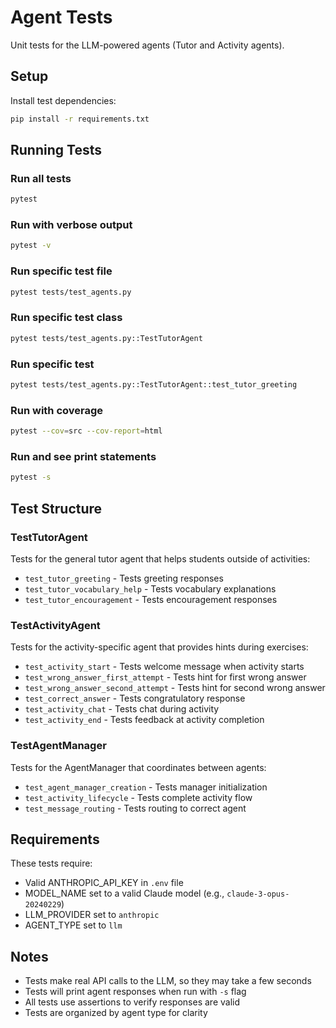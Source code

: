 # Agent Tests

Unit tests for the LLM-powered agents (Tutor and Activity agents).

## Setup

Install test dependencies:
```bash
pip install -r requirements.txt
```

## Running Tests

### Run all tests
```bash
pytest
```

### Run with verbose output
```bash
pytest -v
```

### Run specific test file
```bash
pytest tests/test_agents.py
```

### Run specific test class
```bash
pytest tests/test_agents.py::TestTutorAgent
```

### Run specific test
```bash
pytest tests/test_agents.py::TestTutorAgent::test_tutor_greeting
```

### Run with coverage
```bash
pytest --cov=src --cov-report=html
```

### Run and see print statements
```bash
pytest -s
```

## Test Structure

### TestTutorAgent
Tests for the general tutor agent that helps students outside of activities:
- `test_tutor_greeting` - Tests greeting responses
- `test_tutor_vocabulary_help` - Tests vocabulary explanations
- `test_tutor_encouragement` - Tests encouragement responses

### TestActivityAgent
Tests for the activity-specific agent that provides hints during exercises:
- `test_activity_start` - Tests welcome message when activity starts
- `test_wrong_answer_first_attempt` - Tests hint for first wrong answer
- `test_wrong_answer_second_attempt` - Tests hint for second wrong answer
- `test_correct_answer` - Tests congratulatory response
- `test_activity_chat` - Tests chat during activity
- `test_activity_end` - Tests feedback at activity completion

### TestAgentManager
Tests for the AgentManager that coordinates between agents:
- `test_agent_manager_creation` - Tests manager initialization
- `test_activity_lifecycle` - Tests complete activity flow
- `test_message_routing` - Tests routing to correct agent

## Requirements

These tests require:
- Valid ANTHROPIC_API_KEY in `.env` file
- MODEL_NAME set to a valid Claude model (e.g., `claude-3-opus-20240229`)
- LLM_PROVIDER set to `anthropic`
- AGENT_TYPE set to `llm`

## Notes

- Tests make real API calls to the LLM, so they may take a few seconds
- Tests will print agent responses when run with `-s` flag
- All tests use assertions to verify responses are valid
- Tests are organized by agent type for clarity
